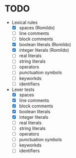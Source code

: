 # TODO

- Lexical rules
   - [x] spaces (Romildo)
   - [ ] line comments
   - [ ] block comments
   - [x] boolean literals (Romildo)
   - [x] integer literals (Romildo)
   - [ ] real literals
   - [ ] string literals
   - [ ] operators
   - [ ] punctuation symbols
   - [ ] keyworkds
   - [ ] identifiers
   
- Lexer tests
   - [x] spaces
   - [x] line comments
   - [x] block comments
   - [x] boolean literals
   - [x] integer literals
   - [ ] real literals
   - [ ] string literals
   - [ ] operators
   - [ ] punctuation symbols
   - [ ] keyworkds
   - [ ] identifiers
